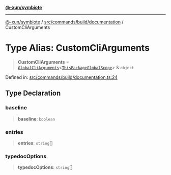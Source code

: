 [**@-xun/symbiote**](../../../../../README.md)

***

[@-xun/symbiote](../../../../../README.md) / [src/commands/build/documentation](../README.md) / CustomCliArguments

# Type Alias: CustomCliArguments

> **CustomCliArguments** = [`GlobalCliArguments`](../../../../configure/type-aliases/GlobalCliArguments.md)\<[`ThisPackageGlobalScope`](../../../../configure/enumerations/ThisPackageGlobalScope.md)\> & `object`

Defined in: [src/commands/build/documentation.ts:24](https://github.com/Xunnamius/symbiote/blob/8c20d618d9f5aba2b98dbaa28f75ebe8791b6067/src/commands/build/documentation.ts#L24)

## Type Declaration

### baseline

> **baseline**: `boolean`

### entries

> **entries**: `string`[]

### typedocOptions

> **typedocOptions**: `string`[]
